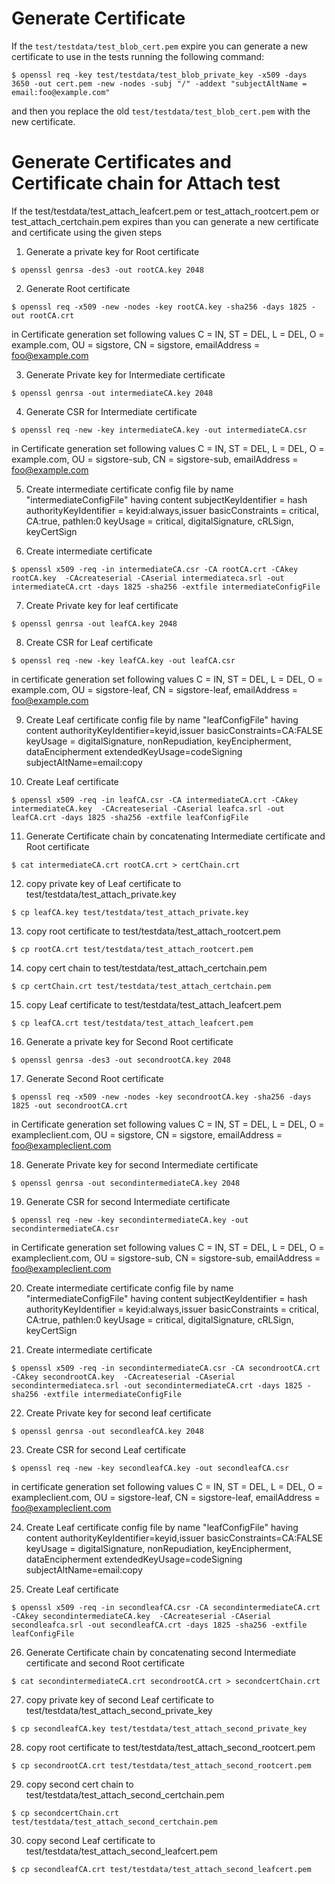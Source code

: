# Generate Certificate

If the `test/testdata/test_blob_cert.pem` expire you can generate a new certificate to use in the tests running the
following command:

```shell
$ openssl req -key test/testdata/test_blob_private_key -x509 -days 3650 -out cert.pem -new -nodes -subj "/" -addext "subjectAltName = email:foo@example.com"
```

and then you replace the old `test/testdata/test_blob_cert.pem` with the new certificate.

# Generate Certificates and Certificate chain for Attach test
If the test/testdata/test_attach_leafcert.pem or test_attach_rootcert.pem or test_attach_certchain.pem expires than you can generate a new certificate and certificate using the given steps

1. Generate a private key for Root certificate

```shell
$ openssl genrsa -des3 -out rootCA.key 2048
```
2. Generate Root certificate

```shell
$ openssl req -x509 -new -nodes -key rootCA.key -sha256 -days 1825 -out rootCA.crt
```
   in Certificate generation set following values
   C = IN, ST = DEL, L = DEL, O = example.com, OU = sigstore, CN = sigstore, emailAddress = foo@example.com

3. Generate Private key for Intermediate certificate

```shell
$ openssl genrsa -out intermediateCA.key 2048
```
4. Generate CSR for Intermediate certificate

```shell
$ openssl req -new -key intermediateCA.key -out intermediateCA.csr
```
   in Certificate generation set following values
   C = IN, ST = DEL, L = DEL, O = example.com, OU = sigstore-sub, CN = sigstore-sub, emailAddress = foo@example.com

5. Create intermediate certificate config file by name "intermediateConfigFile" having content
   	subjectKeyIdentifier = hash
   	authorityKeyIdentifier = keyid:always,issuer
   	basicConstraints = critical, CA:true, pathlen:0
   	keyUsage = critical, digitalSignature, cRLSign, keyCertSign

6. Create intermediate certificate

```shell
$ openssl x509 -req -in intermediateCA.csr -CA rootCA.crt -CAkey rootCA.key  -CAcreateserial -CAserial intermediateca.srl -out intermediateCA.crt -days 1825 -sha256 -extfile intermediateConfigFile
```

7. Create Private key for leaf certificate

```shell
$ openssl genrsa -out leafCA.key 2048
```

8. Create CSR for Leaf certificate

```shell
$ openssl req -new -key leafCA.key -out leafCA.csr
```
   in certificate generation set following values
   C = IN, ST = DEL, L = DEL, O = example.com, OU = sigstore-leaf, CN = sigstore-leaf, emailAddress = foo@example.com

9. Create Leaf certificate config file by name "leafConfigFile" having content
        authorityKeyIdentifier=keyid,issuer
        basicConstraints=CA:FALSE
        keyUsage = digitalSignature, nonRepudiation, keyEncipherment, dataEncipherment
        extendedKeyUsage=codeSigning
        subjectAltName=email:copy

10. Create Leaf certificate

```shell
$ openssl x509 -req -in leafCA.csr -CA intermediateCA.crt -CAkey intermediateCA.key  -CAcreateserial -CAserial leafca.srl -out leafCA.crt -days 1825 -sha256 -extfile leafConfigFile
```

11. Generate Certificate chain by concatenating Intermediate certificate and Root certificate

```shell
$ cat intermediateCA.crt rootCA.crt > certChain.crt
```

12. copy private key of Leaf certificate to test/testdata/test_attach_private.key

```shell
$ cp leafCA.key test/testdata/test_attach_private.key
```

13. copy root certificate to test/testdata/test_attach_rootcert.pem

```shell
$ cp rootCA.crt test/testdata/test_attach_rootcert.pem
```

14. copy cert chain to test/testdata/test_attach_certchain.pem

```shell
$ cp certChain.crt test/testdata/test_attach_certchain.pem
```

15. copy Leaf certificate to test/testdata/test_attach_leafcert.pem

```shell
$ cp leafCA.crt test/testdata/test_attach_leafcert.pem
```

16. Generate a private key for Second Root certificate

```shell
$ openssl genrsa -des3 -out secondrootCA.key 2048
```
17. Generate Second Root certificate

```shell
$ openssl req -x509 -new -nodes -key secondrootCA.key -sha256 -days 1825 -out secondrootCA.crt
```
   in Certificate generation set following values
   C = IN, ST = DEL, L = DEL, O = exampleclient.com, OU = sigstore, CN = sigstore, emailAddress = foo@exampleclient.com

18. Generate Private key for second Intermediate certificate

```shell
$ openssl genrsa -out secondintermediateCA.key 2048
```
19. Generate CSR for second Intermediate certificate

```shell
$ openssl req -new -key secondintermediateCA.key -out secondintermediateCA.csr
```
   in Certificate generation set following values
   C = IN, ST = DEL, L = DEL, O = exampleclient.com, OU = sigstore-sub, CN = sigstore-sub, emailAddress = foo@exampleclient.com

20. Create intermediate certificate config file by name "intermediateConfigFile" having content
   	subjectKeyIdentifier = hash
   	authorityKeyIdentifier = keyid:always,issuer
   	basicConstraints = critical, CA:true, pathlen:0
   	keyUsage = critical, digitalSignature, cRLSign, keyCertSign

21. Create intermediate certificate

```shell
$ openssl x509 -req -in secondintermediateCA.csr -CA secondrootCA.crt -CAkey secondrootCA.key  -CAcreateserial -CAserial secondintermediateca.srl -out secondintermediateCA.crt -days 1825 -sha256 -extfile intermediateConfigFile
```

22. Create Private key for second leaf certificate

```shell
$ openssl genrsa -out secondleafCA.key 2048
```

23. Create CSR for second Leaf certificate

```shell
$ openssl req -new -key secondleafCA.key -out secondleafCA.csr
```
   in certificate generation set following values
   C = IN, ST = DEL, L = DEL, O = exampleclient.com, OU = sigstore-leaf, CN = sigstore-leaf, emailAddress = foo@exampleclient.com

24. Create Leaf certificate config file by name "leafConfigFile" having content
        authorityKeyIdentifier=keyid,issuer
        basicConstraints=CA:FALSE
        keyUsage = digitalSignature, nonRepudiation, keyEncipherment, dataEncipherment
        extendedKeyUsage=codeSigning
        subjectAltName=email:copy

25. Create Leaf certificate

```shell
$ openssl x509 -req -in secondleafCA.csr -CA secondintermediateCA.crt -CAkey secondintermediateCA.key  -CAcreateserial -CAserial secondleafca.srl -out secondleafCA.crt -days 1825 -sha256 -extfile leafConfigFile
```

26. Generate Certificate chain by concatenating second Intermediate certificate and second Root certificate

```shell
$ cat secondintermediateCA.crt secondrootCA.crt > secondcertChain.crt
```

27. copy private key of second Leaf certificate to test/testdata/test_attach_second_private_key

```shell
$ cp secondleafCA.key test/testdata/test_attach_second_private_key
```

28. copy root certificate to test/testdata/test_attach_second_rootcert.pem

```shell
$ cp secondrootCA.crt test/testdata/test_attach_second_rootcert.pem
```

29. copy second cert chain to test/testdata/test_attach_second_certchain.pem

```shell
$ cp secondcertChain.crt test/testdata/test_attach_second_certchain.pem
```

30. copy second Leaf certificate to test/testdata/test_attach_second_leafcert.pem

```shell
$ cp secondleafCA.crt test/testdata/test_attach_second_leafcert.pem
```
